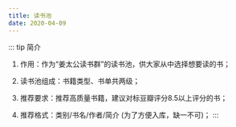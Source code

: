 ```yaml
---
title: 读书池
date: 2020-04-09
---
```


::: tip 简介

1. 作用：作为“姜太公读书群”的读书池，供大家从中选择想要读的书；<br>

2. 读书池组成：书籍类型、书单共两级；<br>

3. 推荐要求：推荐高质量书籍，建议对标豆瓣评分8.5以上评分的书；<br>

4. 推荐格式：类别/书名/作者/简介 (为了方便入库，缺一不可)；
:::
